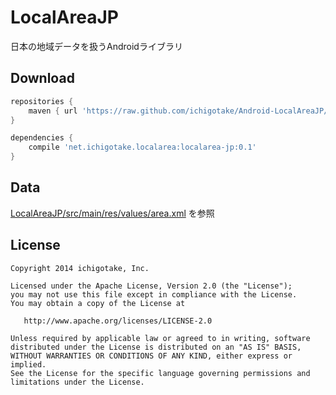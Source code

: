LocalAreaJP
=======

日本の地域データを扱うAndroidライブラリ


Download
-------

``` Groovy
repositories {
    maven { url 'https://raw.github.com/ichigotake/Android-LocalAreaJP/master/repository' }
}

dependencies {
    compile 'net.ichigotake.localarea:localarea-jp:0.1'
}
```


Data
-------

[LocalAreaJP/src/main/res/values/area.xml](LocalAreaJP/src/main/res/values/area.xml) を参照


License
-------

    Copyright 2014 ichigotake, Inc.

    Licensed under the Apache License, Version 2.0 (the "License");
    you may not use this file except in compliance with the License.
    You may obtain a copy of the License at

       http://www.apache.org/licenses/LICENSE-2.0

    Unless required by applicable law or agreed to in writing, software
    distributed under the License is distributed on an "AS IS" BASIS,
    WITHOUT WARRANTIES OR CONDITIONS OF ANY KIND, either express or implied.
    See the License for the specific language governing permissions and
    limitations under the License.


